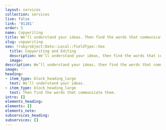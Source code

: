```yaml
---
layout: services
collection: services
live: false
link: '91181'
order: 5
name: Copywriting
title: We’ll understand your ideas. Then find the words that communicate them
slug: copywriting
seo: !ruby/object:Dato::Local::FieldType::Seo
  title: Copywriting and Editing
  description: We’ll understand your ideas, then find the words that communicate them.
  image: 
description: We’ll understand your ideas, then find the words that communicate them.
image: ''
heading:
- item_type: block_heading_large
  text: We’ll understand your ideas.
- item_type: block_heading_large
  text: Then find the words that communicate them.
intro: []
elements_heading: 
elements: []
elements_note: 
subservices_heading: 
subservices: []
---
```


